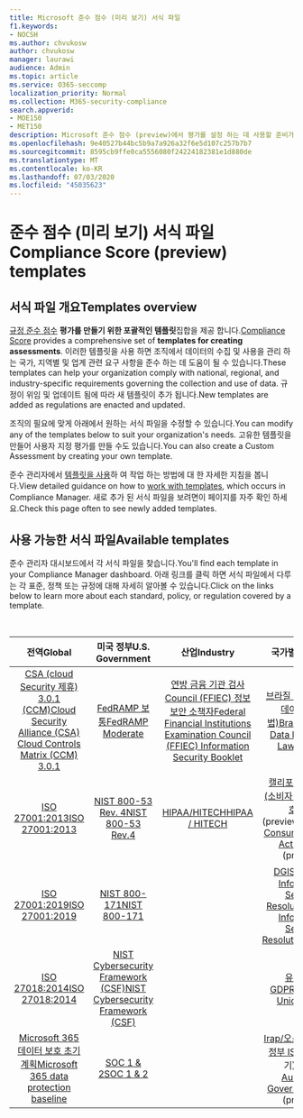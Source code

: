 ```yaml
---
title: Microsoft 준수 점수 (미리 보기) 서식 파일
f1.keywords:
- NOCSH
ms.author: chvukosw
author: chvukosw
manager: laurawi
audience: Admin
ms.topic: article
ms.service: O365-seccomp
localization_priority: Normal
ms.collection: M365-security-compliance
search.appverid:
- MOE150
- MET150
description: Microsoft 준수 점수 (preview)에서 평가를 설정 하는 데 사용할 준비가 된 모든 템플릿을 검토 합니다.
ms.openlocfilehash: 9e40527b44bc5b9a7a926a32f6e5d107c257b7b7
ms.sourcegitcommit: 8595cb9ffe0ca5556080f24224182381e1d880de
ms.translationtype: MT
ms.contentlocale: ko-KR
ms.lasthandoff: 07/03/2020
ms.locfileid: "45035623"
---
```

# <a name="compliance-score-preview-templates"></a><span data-ttu-id="6babf-103">준수 점수 (미리 보기) 서식 파일</span><span class="sxs-lookup"><span data-stu-id="6babf-103">Compliance Score (preview) templates</span></span>

## <a name="templates-overview"></a><span data-ttu-id="6babf-104">서식 파일 개요</span><span class="sxs-lookup"><span data-stu-id="6babf-104">Templates overview</span></span>

<span data-ttu-id="6babf-105">[규정 준수 점수](compliance-score.md) **평가를 만들기 위한 포괄적인 템플릿**집합을 제공 합니다.</span><span class="sxs-lookup"><span data-stu-id="6babf-105">[Compliance Score](compliance-score.md) provides a comprehensive set of **templates for creating assessments**.</span></span> <span data-ttu-id="6babf-106">이러한 템플릿을 사용 하면 조직에서 데이터의 수집 및 사용을 관리 하는 국가, 지역별 및 업계 관련 요구 사항을 준수 하는 데 도움이 될 수 있습니다.</span><span class="sxs-lookup"><span data-stu-id="6babf-106">These templates can help your organization comply with national, regional, and industry-specific requirements governing the collection and use of data.</span></span> <span data-ttu-id="6babf-107">규정이 위임 및 업데이트 됨에 따라 새 템플릿이 추가 됩니다.</span><span class="sxs-lookup"><span data-stu-id="6babf-107">New templates are added as regulations are enacted and updated.</span></span>

<span data-ttu-id="6babf-108">조직의 필요에 맞게 아래에서 원하는 서식 파일을 수정할 수 있습니다.</span><span class="sxs-lookup"><span data-stu-id="6babf-108">You can modify any of the templates below to suit your organization's needs.</span></span> <span data-ttu-id="6babf-109">고유한 템플릿을 만들어 사용자 지정 평가를 만들 수도 있습니다.</span><span class="sxs-lookup"><span data-stu-id="6babf-109">You can also create a Custom Assessment by creating your own template.</span></span> 

<span data-ttu-id="6babf-110">준수 관리자에서 [템플릿을 사용](working-with-compliance-manager.md#templates)하 여 작업 하는 방법에 대 한 자세한 지침을 봅니다.</span><span class="sxs-lookup"><span data-stu-id="6babf-110">View detailed guidance on how to [work with templates](working-with-compliance-manager.md#templates), which occurs in Compliance Manager.</span></span> <span data-ttu-id="6babf-111">새로 추가 된 서식 파일을 보려면이 페이지를 자주 확인 하세요.</span><span class="sxs-lookup"><span data-stu-id="6babf-111">Check this page often to see newly added templates.</span></span>

## <a name="available-templates"></a><span data-ttu-id="6babf-112">사용 가능한 서식 파일</span><span class="sxs-lookup"><span data-stu-id="6babf-112">Available templates</span></span>

<span data-ttu-id="6babf-113">준수 관리자 대시보드에서 각 서식 파일을 찾습니다.</span><span class="sxs-lookup"><span data-stu-id="6babf-113">You'll find each template in your Compliance Manager dashboard.</span></span> <span data-ttu-id="6babf-114">아래 링크를 클릭 하면 서식 파일에서 다루는 각 표준, 정책 또는 규정에 대해 자세히 알아볼 수 있습니다.</span><span class="sxs-lookup"><span data-stu-id="6babf-114">Click on the links below to learn more about each standard, policy, or regulation covered by a template.</span></span>

<br>

| <span data-ttu-id="6babf-115">전역</span><span class="sxs-lookup"><span data-stu-id="6babf-115">Global</span></span> |<span data-ttu-id="6babf-116">미국 정부</span><span class="sxs-lookup"><span data-stu-id="6babf-116">U.S. Government</span></span>| <span data-ttu-id="6babf-117">산업</span><span class="sxs-lookup"><span data-stu-id="6babf-117">Industry</span></span>|<span data-ttu-id="6babf-118">국가별</span><span class="sxs-lookup"><span data-stu-id="6babf-118">Regional</span></span>|
| :---: |:---:|:---:|:---:|
|[<span data-ttu-id="6babf-119">CSA (cloud Security 제휴) 3.0.1 (CCM)</span><span class="sxs-lookup"><span data-stu-id="6babf-119">Cloud Security Alliance (CSA) Cloud Controls Matrix (CCM) 3.0.1</span></span>](offering-csa-star-attestation.md) | [<span data-ttu-id="6babf-120">FedRAMP 보통</span><span class="sxs-lookup"><span data-stu-id="6babf-120">FedRAMP Moderate</span></span>](offering-fedramp.md)| [<span data-ttu-id="6babf-121">연방 금융 기관 검사 Council (FFIEC) 정보 보안 소책자</span><span class="sxs-lookup"><span data-stu-id="6babf-121">Federal Financial Institutions Examination Council (FFIEC) Information Security Booklet</span></span>](offering-ffiec-us.md) |[<span data-ttu-id="6babf-122">브라질 LGPD (일반 데이터 보호 법)</span><span class="sxs-lookup"><span data-stu-id="6babf-122">Brazil General Data Protection Law (LGPD)</span></span>](https://go.microsoft.com/fwlink/?linkid=2115387) |
|[<span data-ttu-id="6babf-123">ISO 27001:2013</span><span class="sxs-lookup"><span data-stu-id="6babf-123">ISO 27001:2013</span></span>](https://go.microsoft.com/fwlink/?linkid=2109073) | [<span data-ttu-id="6babf-124">NIST 800-53 Rev. 4</span><span class="sxs-lookup"><span data-stu-id="6babf-124">NIST 800-53 Rev.4</span></span>](https://go.microsoft.com/fwlink/?linkid=2109075) | [<span data-ttu-id="6babf-125">HIPAA/HITECH</span><span class="sxs-lookup"><span data-stu-id="6babf-125">HIPAA / HITECH</span></span>](offering-hipaa-hitech.md) | <span data-ttu-id="6babf-126">[캘리포니아 CCPA (소비자 개인 정보 보호 Act)](offering-ccpa.md) (preview)</span><span class="sxs-lookup"><span data-stu-id="6babf-126">[California Consumer Privacy Act (CCPA)](offering-ccpa.md) (preview)</span></span>
|[<span data-ttu-id="6babf-127">ISO 27001:2019</span><span class="sxs-lookup"><span data-stu-id="6babf-127">ISO 27001:2019</span></span>](offering-iso-27701.md)  | [<span data-ttu-id="6babf-128">NIST 800-171</span><span class="sxs-lookup"><span data-stu-id="6babf-128">NIST 800-171</span></span>](offering-nist-sp-800-171.md)|  | [<span data-ttu-id="6babf-129">DGISR (두바이 Information Security Resolution)</span><span class="sxs-lookup"><span data-stu-id="6babf-129">Dubai Information Security Resolution (DGISR)</span></span>](https://go.microsoft.com/fwlink/?linkid=2131193) |
| [<span data-ttu-id="6babf-130">ISO 27018:2014</span><span class="sxs-lookup"><span data-stu-id="6babf-130">ISO 27018:2014</span></span>](offering-iso-27018.md) | [<span data-ttu-id="6babf-131">NIST Cybersecurity Framework (CSF)</span><span class="sxs-lookup"><span data-stu-id="6babf-131">NIST Cybersecurity Framework (CSF)</span></span>](offering-nist-csf.md) |  |[<span data-ttu-id="6babf-132">유럽 연합 GDPR</span><span class="sxs-lookup"><span data-stu-id="6babf-132">European Union GDPR</span></span>](gdpr.md) |
| [<span data-ttu-id="6babf-133">Microsoft 365 데이터 보호 초기 계획</span><span class="sxs-lookup"><span data-stu-id="6babf-133">Microsoft 365 data protection baseline</span></span>](compliance-score-methodology.md#initial-score-based-on-microsoft-365-data-protection-baseline) | [<span data-ttu-id="6babf-134">SOC 1 & 2</span><span class="sxs-lookup"><span data-stu-id="6babf-134">SOC 1 & 2</span></span>](offering-soc.md) |  | <span data-ttu-id="6babf-135">[Irap/오스트레일리아 정부 ISM](offering-ccsl-irap-australia.md) (미리 보기)</span><span class="sxs-lookup"><span data-stu-id="6babf-135">[IRAP / Australian Government ISM](offering-ccsl-irap-australia.md) (preview)</span></span> |